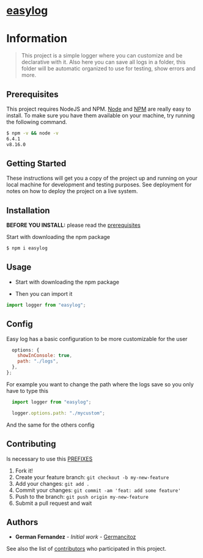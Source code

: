 # [easylog]()

# Information

> This project is a simple logger where you can customize and be declarative with it. Also here you can save all logs in a folder, this folder will be automatic organized to use for testing, show errors and more.

## Prerequisites

This project requires NodeJS and NPM.
[Node](http://nodejs.org/) and [NPM](https://npmjs.org/) are really easy to install.
To make sure you have them available on your machine,
try running the following command.

```sh
$ npm -v && node -v
6.4.1
v8.16.0
```

## Getting Started

These instructions will get you a copy of the project up and running on your local machine for development and testing purposes. See deployment for notes on how to deploy the project on a live system.

## Installation

**BEFORE YOU INSTALL:** please read the [prerequisites](#prerequisites)

Start with downloading the npm package

```sh
$ npm i easylog
```

## Usage

- Start with downloading the npm package

- Then you can import it

```js
import logger from "easylog";
```

## Config

Easy log has a basic configuration to be more customizable for the user

```js
  options: {
    showInConsole: true,
    path: "./logs",
  },
};
```

For example you want to change the path where the logs save so you only have to type this

```js
  import logger from "easylog";

  logger.options.path: "./mycustom";
```

And the same for the others config

## Contributing

Is necessary to use this [PREFIXES](https://gist.github.com/joshbuchea/6f47e86d2510bce28f8e7f42ae84c716)

1.  Fork it!
2.  Create your feature branch: `git checkout -b my-new-feature`
3.  Add your changes: `git add .`
4.  Commit your changes: `git commit -am 'feat: add some feature'`
5.  Push to the branch: `git push origin my-new-feature`
6.  Submit a pull request and wait

## Authors

- **German Fernandez** - _Initial work_ - [Germancitoz](https://github.com/Germancitoz)

See also the list of [contributors](https://github.com/Germancitoz/easylog/contributors) who participated in this project.
